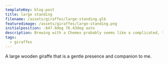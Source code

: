 ```yaml
---
templateKey: blog-post
title: large standing
filename: /assets/giraffes/large-standing.glb
featuredimage: /assets/giraffes/large-standing.png
initialposition: -647.8deg 76.43deg auto
description: Brewing with a Chemex probably seems like a complicated, time-consuming ordeal, but once you get used to the process, it becomes a soothing ritual that's worth the effort every time.
tags:
  - giraffes
---
```

A large wooden giraffe that is a gentle presence and companion to me.
